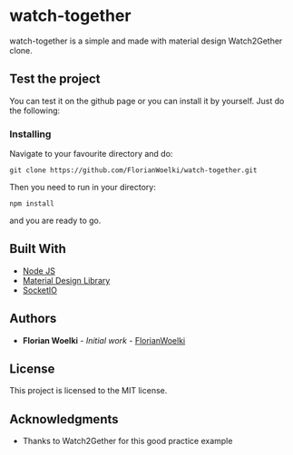 # watch-together
watch-together is a simple and made with material design Watch2Gether clone.

## Test the project
You can test it on the github page or you can install it by yourself.
Just do the following:
### Installing
Navigate to your favourite directory and do:
```
git clone https://github.com/FlorianWoelki/watch-together.git
```

Then you need to run in your directory:
```
npm install
```

and you are ready to go.

## Built With
* [Node JS](https://nodejs.org/en/)
* [Material Design Library](https://getmdl.io/)
* [SocketIO](https://socket.io/)

## Authors
* **Florian Woelki** - *Initial work* - [FlorianWoelki](https://github.com/FlorianWoelki)

## License
This project is licensed to the MIT license.

## Acknowledgments
* Thanks to Watch2Gether for this good practice example
